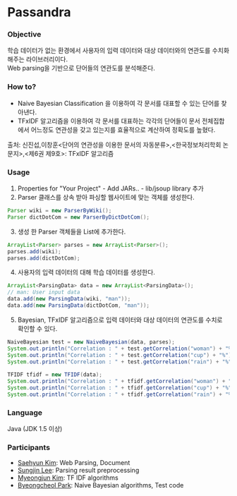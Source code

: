 ﻿# Passandra

### Objective

학습 데이터가 없는 환경에서 사용자의 입력 데이터와 대상 데이터와의 연관도를 수치화 해주는 라이브러리이다.  
Web parsing을 기반으로 단어들의 연관도를 분석해준다.  

### How to?

* Naive Bayesian Classification 을 이용하여 각 문서를 대표할 수 있는 단어를 찾아낸다.  
* TFxIDF 알고리즘을 이용하여 각 문서를 대표하는 각각의 단어들이 문서 전체집합에서 어느정도 연관성을 갖고 있는지를 효율적으로 계산하여 정확도를 높혔다.  

출처: 신진섭,이창훈<단어의 연관성을 이용한 문서의 자동분류>,<한국정보처리학회 논문지>,<제6권 제9호>: TFxIDF 알고리즘  

### Usage

  1. Properties for "Your Project" - Add JARs.. - lib/jsoup library 추가  
  2. Parser 클래스를 상속 받아 파싱할 웹사이트에 맞는 객체를 생성한다.  

  ```Java
  Parser wiki = new ParserByWiki();
  Parser dictDotCom = new ParserByDictDotCom();
  ```

  3. 생성 한 Parser 객체들을 List에 추가한다.  

  ```Java
  ArrayList<Parser> parses = new ArrayList<Parser>();
  parses.add(wiki);
  parses.add(dictDotCom);
  ```

  4. 사용자의 입력 데이터의 대해 학습 데이터를 생성한다.  

  ```Java
  ArrayList<ParsingData> data = new ArrayList<ParsingData>();
  // man: User input data
  data.add(new ParsingData(wiki, "man"));
  data.add(new ParsingData(dictDotCom, "man"));
  ```

  5. Bayesian, TFxIDF 알고리즘으로 입력 데이터와 대상 데이터의 연관도를 수치로 확인할 수 있다.  

  ```Java
  NaiveBayesian test = new NaiveBayesian(data, parses);
  System.out.println("Correlation : " + test.getCorrelation("woman") + "%");
  System.out.println("Correlation : " + test.getCorrelation("cup") + "%");
  System.out.println("Correlation : " + test.getCorrelation("rain") + "%");
    
  TFIDF tfidf = new TFIDF(data);
  System.out.println("Correlation : " + tfidf.getCorrelation("woman") + "%");
  System.out.println("Correlation : " + tfidf.getCorrelation("cup") + "%");
  System.out.println("Correlation : " + tfidf.getCorrelation("rain") + "%");
  ```

### Language

Java (JDK 1.5 이상)

### Participants

* [Saehyun Kim](https://github.com/saehyun/): Web Parsing, Document  
* [Sungjin Lee](https://github.com/qchonjae): Parsing result preprocessing  
* [Myeongjun Kim](https://github.com/kimmyeongjun): TF IDF algorithms  
* [Byeongcheol Park](https://github.com/gkr2410): Naive Bayesian algorithms, Test code  

